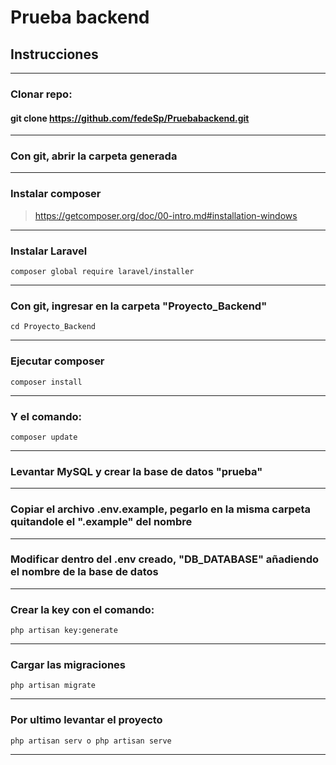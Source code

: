 # Prueba backend

## Instrucciones

***

### Clonar repo:

#### git clone https://github.com/fedeSp/Pruebabackend.git

***

### Con git, abrir la carpeta generada

***

### Instalar composer

>https://getcomposer.org/doc/00-intro.md#installation-windows

***

### Instalar Laravel

`composer global require laravel/installer`

***

### Con git, ingresar en la carpeta "Proyecto_Backend"

`cd Proyecto_Backend`

***

### Ejecutar composer

`composer install`

***

### Y el comando:

`composer update`

***

### Levantar MySQL y crear la base de datos "prueba"

***

### Copiar el archivo .env.example, pegarlo en la misma carpeta quitandole el ".example" del nombre

***

### Modificar dentro del .env creado, "DB_DATABASE" añadiendo el nombre de la base de datos

***

### Crear la key con el comando:

`php artisan key:generate`

***

### Cargar las migraciones

`php artisan migrate`

***

### Por ultimo levantar el proyecto

`php artisan serv o php artisan serve`

***

